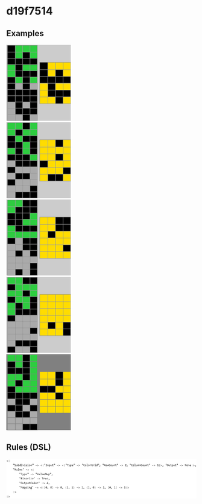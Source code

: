 # d19f7514

## Examples

![ARC examples for d19f7514](examples.png?raw=true)

## Rules (DSL)

![DSL rules for d19f7514](rules.png?raw=true)

